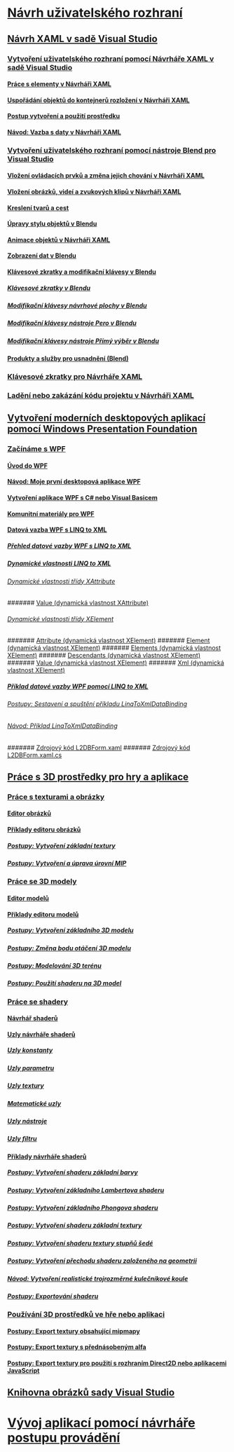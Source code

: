 # [Návrh uživatelského rozhraní](designing-user-interfaces.md)
## [Návrh XAML v sadě Visual Studio](designing-xaml-in-visual-studio.md)
### [Vytvoření uživatelského rozhraní pomocí Návrháře XAML v sadě Visual Studio](creating-a-ui-by-using-xaml-designer-in-visual-studio.md)
#### [Práce s elementy v Návrháři XAML](working-with-elements-in-xaml-designer.md)
#### [Uspořádání objektů do kontejnerů rozložení v Návrháři XAML](organize-objects-into-layout-containers-in-xaml-designer.md)
#### [Postup vytvoření a použití prostředku](how-to-create-and-apply-a-resource.md)
#### [Návod: Vazba s daty v Návrháři XAML](walkthrough-binding-to-data-in-xaml-designer.md)
### [Vytvoření uživatelského rozhraní pomocí nástroje Blend pro Visual Studio](creating-a-ui-by-using-blend-for-visual-studio.md)
#### [Vložení ovládacích prvků a změna jejich chování v Návrháři XAML](insert-controls-and-modify-their-behavior-in-xaml-designer.md)
#### [Vložení obrázků, videí a zvukových klipů v Návrháři XAML](insert-images-videos-and-audio-clips-in-xaml-designer.md)
#### [Kreslení tvarů a cest](draw-shapes-and-paths.md)
#### [Úpravy stylu objektů v Blendu](modify-the-style-of-objects-in-blend.md)
#### [Animace objektů v Návrháři XAML](animate-objects-in-xaml-designer.md)
#### [Zobrazení dat v Blendu](display-data-in-blend.md)
#### [Klávesové zkratky a modifikační klávesy v Blendu](keyboard-shortcuts-and-modifier-keys-in-blend.md)
##### [Klávesové zkratky v Blendu](keyboard-shortcuts-in-blend.md)
##### [Modifikační klávesy návrhové plochy v Blendu](artboard-modifier-keys-in-blend.md)
##### [Modifikační klávesy nástroje Pero v Blendu](pen-tool-modifier-keys-in-blend.md)
##### [Modifikační klávesy nástroje Přímý výběr v Blendu](direct-selection-tool-modifier-keys-in-blend.md)
#### [Produkty a služby pro usnadnění (Blend)](accessibility-products-and-services-blend.md)
### [Klávesové zkratky pro Návrháře XAML](keyboard-shortcuts-for-xaml-designer.md)
### [Ladění nebo zakázání kódu projektu v Návrháři XAML](debugging-or-disabling-project-code-in-xaml-designer.md)
## [Vytvoření moderních desktopových aplikací pomocí Windows Presentation Foundation](create-modern-desktop-applications-with-windows-presentation-foundation.md)
### [Začínáme s WPF](getting-started-with-wpf.md)
#### [Úvod do WPF](introduction-to-wpf.md)
#### [Návod: Moje první desktopová aplikace WPF](walkthrough-my-first-wpf-desktop-application2.md)
#### [Vytvoření aplikace WPF s C# nebo Visual Basicem](../ide/walkthrough-create-a-simple-application-with-visual-csharp-or-visual-basic.md)
#### [Komunitní materiály pro WPF](wpf-community-resources.md)
#### [Datová vazba WPF s LINQ to XML](wpf-data-binding-with-linq-to-xml.md)
##### [Přehled datové vazby WPF s LINQ to XML](wpf-data-binding-with-linq-to-xml-overview.md)
##### [Dynamické vlastnosti LINQ to XML](linq-to-xml-dynamic-properties.md)
###### [Dynamické vlastnosti třídy XAttribute](xattribute-class-dynamic-properties.md)
####### [Value (dynamická vlastnost XAttribute)](value-xattribute-dynamic-property.md)
###### [Dynamické vlastnosti třídy XElement](xelement-class-dynamic-properties.md)
####### [Attribute (dynamická vlastnost XElement)](attribute-xelement-dynamic-property.md)
####### [Element (dynamická vlastnost XElement)](element-xelement-dynamic-property.md)
####### [Elements (dynamická vlastnost XElement)](elements-xelement-dynamic-property.md)
####### [Descendants (dynamická vlastnost XElement)](descendants-xelement-dynamic-property.md)
####### [Value (dynamická vlastnost XElement)](value-xelement-dynamic-property.md)
####### [Xml (dynamická vlastnost XElement)](xml-xelement-dynamic-property.md)
##### [Příklad datové vazby WPF pomocí LINQ to XML](wpf-data-binding-using-linq-to-xml-example.md)
###### [Postupy: Sestavení a spuštění příkladu LinqToXmlDataBinding](how-to-build-and-run-the-linqtoxmldatabinding-example.md)
###### [Návod: Příklad LinqToXmlDataBinding](walkthrough-linqtoxmldatabinding-example.md)
####### [Zdrojový kód L2DBForm.xaml](l2dbform-xaml-source-code.md)
####### [Zdrojový kód L2DBForm.xaml.cs](l2dbform-xaml-cs-source-code.md)
## [Práce s 3D prostředky pro hry a aplikace](working-with-3-d-assets-for-games-and-apps.md)
### [Práce s texturami a obrázky](working-with-textures-and-images.md)
#### [Editor obrázků](image-editor.md)
#### [Příklady editoru obrázků](image-editor-examples.md)
##### [Postupy: Vytvoření základní textury](how-to-create-a-basic-texture.md)
##### [Postupy: Vytvoření a úprava úrovní MIP](how-to-create-and-modify-mip-levels.md)
### [Práce se 3D modely](working-with-3-d-models.md)
#### [Editor modelů](model-editor.md)
#### [Příklady editoru modelů](model-editor-examples.md)
##### [Postupy: Vytvoření základního 3D modelu](how-to-create-a-basic-3-d-model.md)
##### [Postupy: Změna bodu otáčení 3D modelu](how-to-modify-the-pivot-point-of-a-3-d-model.md)
##### [Postupy: Modelování 3D terénu](how-to-model-3-d-terrain.md)
##### [Postupy: Použití shaderu na 3D model](how-to-apply-a-shader-to-a-3-d-model.md)
### [Práce se shadery](working-with-shaders.md)
#### [Návrhář shaderů](shader-designer.md)
#### [Uzly návrháře shaderů](shader-designer-nodes.md)
##### [Uzly konstanty](constant-nodes.md)
##### [Uzly parametru](parameter-nodes.md)
##### [Uzly textury](texture-nodes.md)
##### [Matematické uzly](math-nodes.md)
##### [Uzly nástroje](utility-nodes.md)
##### [Uzly filtru](filter-nodes.md)
#### [Příklady návrháře shaderů](shader-designer-examples.md)
##### [Postupy: Vytvoření shaderu základní barvy](how-to-create-a-basic-color-shader.md)
##### [Postupy: Vytvoření základního Lambertova shaderu](how-to-create-a-basic-lambert-shader.md)
##### [Postupy: Vytvoření základního Phongova shaderu](how-to-create-a-basic-phong-shader.md)
##### [Postupy: Vytvoření shaderu základní textury](how-to-create-a-basic-texture-shader.md)
##### [Postupy: Vytvoření shaderu textury stupňů šedé](how-to-create-a-grayscale-texture-shader.md)
##### [Postupy: Vytvoření přechodu shaderu založeného na geometrii](how-to-create-a-geometry-based-gradient-shader.md)
##### [Návod: Vytvoření realistické trojrozměrné kulečníkové koule](walkthrough-creating-a-realistic-3-d-billiard-ball.md)
##### [Postupy: Exportování shaderu](how-to-export-a-shader.md)
### [Používání 3D prostředků ve hře nebo aplikaci](using-3-d-assets-in-your-game-or-app.md)
#### [Postupy: Export textury obsahující mipmapy](how-to-export-a-texture-that-contains-mipmaps.md)
#### [Postupy: Export textury s přednásobeným alfa](how-to-export-a-texture-that-has-premultiplied-alpha.md)
#### [Postupy: Export textury pro použití s rozhraním Direct2D nebo aplikacemi JavaScript](how-to-export-a-texture-for-use-with-direct2d-or-javascipt-apps.md)
## [Knihovna obrázků sady Visual Studio](the-visual-studio-image-library.md)
# [Vývoj aplikací pomocí návrháře postupu provádění](../workflow-designer/developing-applications-with-the-workflow-designer.md)
